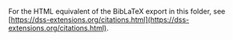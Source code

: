 For the HTML equivalent of the BibLaTeX export in this folder, see [https://dss-extensions.org/citations.html](https://dss-extensions.org/citations.html).
